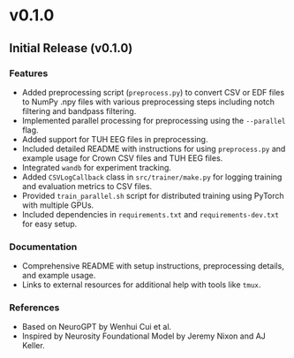 # v0.1.0

## Initial Release (v0.1.0)

### Features
- Added preprocessing script (`preprocess.py`) to convert CSV or EDF files to NumPy .npy files with various preprocessing steps including notch filtering and bandpass filtering.
- Implemented parallel processing for preprocessing using the `--parallel` flag.
- Added support for TUH EEG files in preprocessing.
- Included detailed README with instructions for using `preprocess.py` and example usage for Crown CSV files and TUH EEG files.
- Integrated `wandb` for experiment tracking.
- Added `CSVLogCallback` class in `src/trainer/make.py` for logging training and evaluation metrics to CSV files.
- Provided `train_parallel.sh` script for distributed training using PyTorch with multiple GPUs.
- Included dependencies in `requirements.txt` and `requirements-dev.txt` for easy setup.

### Documentation
- Comprehensive README with setup instructions, preprocessing details, and example usage.
- Links to external resources for additional help with tools like `tmux`.

### References
- Based on NeuroGPT by Wenhui Cui et al.
- Inspired by Neurosity Foundational Model by Jeremy Nixon and AJ Keller.
